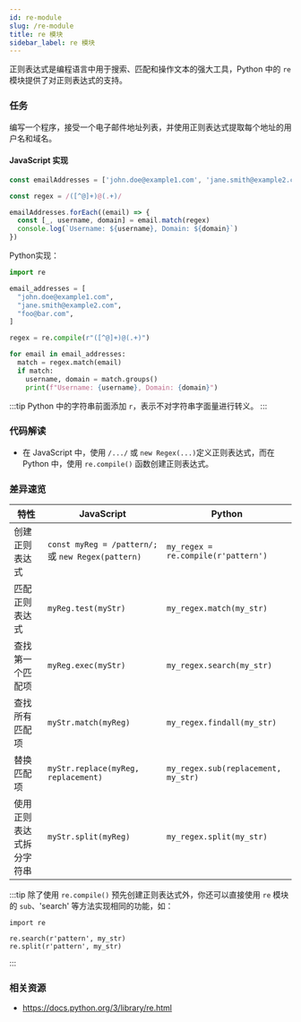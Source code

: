 ```yaml
---
id: re-module
slug: /re-module
title: re 模块
sidebar_label: re 模块
---
```


正则表达式是编程语言中用于搜索、匹配和操作文本的强大工具，Python 中的 `re` 模块提供了对正则表达式的支持。

### 任务

编写一个程序，接受一个电子邮件地址列表，并使用正则表达式提取每个地址的用户名和域名。

#### JavaScript 实现

```javascript
const emailAddresses = ['john.doe@example1.com', 'jane.smith@example2.com', 'foo@bar.com']

const regex = /([^@]+)@(.+)/

emailAddresses.forEach((email) => {
  const [_, username, domain] = email.match(regex)
  console.log(`Username: ${username}, Domain: ${domain}`)
})
```

Python实现：

```python
import re

email_addresses = [
  "john.doe@example1.com",
  "jane.smith@example2.com",
  "foo@bar.com",
]

regex = re.compile(r"([^@]+)@(.+)")

for email in email_addresses:
  match = regex.match(email)
  if match:
    username, domain = match.groups()
    print(f"Username: {username}, Domain: {domain}")
```

:::tip
Python 中的字符串前面添加 `r`，表示不对字符串字面量进行转义。
:::

### 代码解读

- 在 JavaScript 中，使用 `/.../` 或 `new Regex(...)`定义正则表达式，而在 Python 中，使用 `re.compile()` 函数创建正则表达式。

### 差异速览

| 特性                     | JavaScript                                         | Python                              |
| ------------------------ | -------------------------------------------------- | ----------------------------------- |
| 创建正则表达式           | `const myReg = /pattern/;` 或 `new Regex(pattern)` | `my_regex = re.compile(r'pattern')` |
| 匹配正则表达式           | `myReg.test(myStr)`                                | `my_regex.match(my_str)`            |
| 查找第一个匹配项         | `myReg.exec(myStr)`                                | `my_regex.search(my_str)`           |
| 查找所有匹配项           | `myStr.match(myReg)`                               | `my_regex.findall(my_str)`          |
| 替换匹配项               | `myStr.replace(myReg, replacement)`                | `my_regex.sub(replacement, my_str)` |
| 使用正则表达式拆分字符串 | `myStr.split(myReg)`                               | `my_regex.split(my_str)`            |

:::tip
除了使用 `re.compile()` 预先创建正则表达式外，你还可以直接使用 `re` 模块的 `sub`、'search' 等方法实现相同的功能，如：

```
import re

re.search(r'pattern', my_str)
re.split(r'pattern', my_str)
```

:::

### 相关资源

- https://docs.python.org/3/library/re.html
